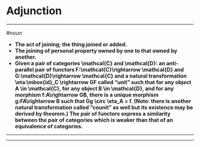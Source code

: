 # Adjunction
---
#noun
- **The act of joining; the thing joined or added.**
- **The joining of personal property owned by one to that owned by another.**
- **Given a pair of categories \mathcal{C} and \mathcal{D}: an anti-parallel pair of functors F:\mathcal{C}\rightarrow \mathcal{D} and G:\mathcal{D}\rightarrow \mathcal{C} and a natural transformation \eta:\mbox{id}_C \rightarrow GF called “unit” such that for any object A \in \mathcal{C}, for any object B \in \mathcal{D}, and for any morphism f:A\rightarrow GB, there is a unique morphism g:FA\rightarrow B such that Gg \circ \eta_A = f. (Note: there is another natural transformation called “counit” as well but its existence may be derived by theorem.) The pair of functors express a similarity between the pair of categories which is weaker than that of an equivalence of categories.**
---
---
